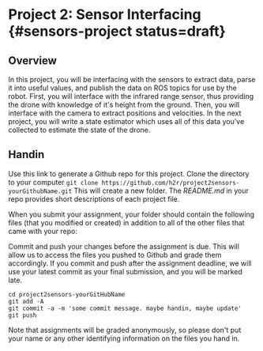 # Project 2: Sensor Interfacing {#sensors-project status=draft}

## Overview
In this project, you will be interfacing with the sensors to extract data, parse it into useful values, and publish the data on ROS topics for use by the robot. First, you will interface with the infrared range sensor, thus providing the drone with knowledge of it's height from the ground. Then, you will interface with the camera to extract positions and velocities. In the next project, you will write a state estimator which uses all of this data you've collected to estimate the state of the drone.

## Handin
Use this link to generate a Github repo for this project. Clone the directory to your computer `git clone https://github.com/h2r/project2sensors-yourGithubName.git` This will create a new folder. The _README.md_ in your repo provides short descriptions of each project file.

When you submit your assignment, your folder should contain the following files (that you modified or created) in addition to all of the other files that came with your repo:

<!--  TODO: FILL IN FILES -->

Commit and push your changes before the assignment is due. This will allow us to access the files you pushed to Github and grade them accordingly. If you commit and push after the assignment deadline, we will use your latest commit as your final submission, and you will be marked late.

```
cd project2sensors-yourGitHubName
git add -A
git commit -a -m 'some commit message. maybe handin, maybe update'
git push
```

Note that assignments will be graded anonymously, so please don't put your name or any other identifying information on the files you hand in.
